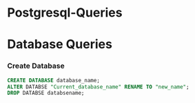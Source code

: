# Postgresql-Queries
# Database Queries
  
### Create Database 
```sql
CREATE DATABASE database_name;
ALTER DATABSE "Current_database_name" RENAME TO "new_name";
DROP DATABSE databsename;

